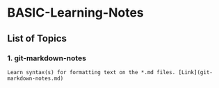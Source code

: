 # BASIC-Learning-Notes

  ## List of Topics

  ### 1. git-markdown-notes
    Learn syntax(s) for formatting text on the *.md files. [Link](git-markdown-notes.md)
  
